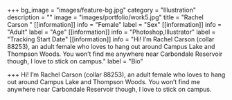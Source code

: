 +++
bg_image = "images/feature-bg.jpg"
category = "Illustration"
description = ""
image = "images/portfolio/work5.jpg"
title = "Rachel Carson "
[[information]]
info = "Female"
label = "Sex"
[[information]]
info = "Adult"
label = "Age"
[[information]]
info = "Photoshop,Illustrator"
label = "Tracking Start Date"
[[information]]
info = "Hi! I’m Rachel Carson (collar 88253), an adult female who loves to hang out around Campus Lake and Thompson Woods. You won’t find me anywhere near Carbondale Reservoir though, I love to stick on campus."
label = "Bio"

+++
Hi! I’m Rachel Carson (collar 88253), an adult female who loves to hang out around Campus Lake and Thompson Woods. You won’t find me anywhere near Carbondale Reservoir though, I love to stick on campus.